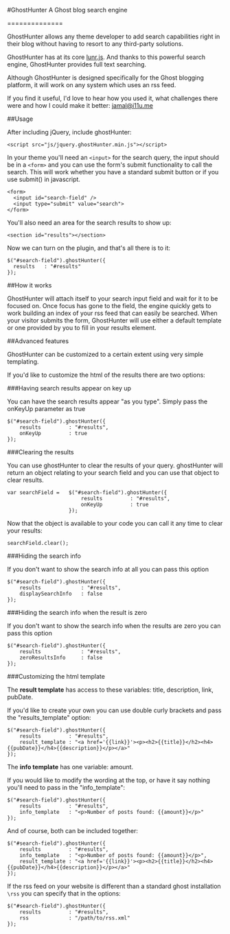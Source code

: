 #GhostHunter
A Ghost blog search engine

==============

GhostHunter allows any theme developer to add search capabilities right in their blog without having to resort to any third-party solutions. 

GhostHunter has at its core [lunr.js](http://lunrjs.com). And thanks to this powerful search engine, GhostHunter provides full text searching.

Although GhostHunter is designed specifically for the Ghost blogging platform, it will work on any system which uses an rss feed.

If you find it useful, I'd love to hear how you used it, what challenges there were and how I could make it better: jamal@i11u.me

##Usage

After including jQuery, include ghostHunter:

    <script src="js/jquery.ghostHunter.min.js"></script>
  
In your theme you'll need an `<input>` for the search query, the input should be in a `<form>` and you can use the form's submit functionality to call the search. This will work whether you have a standard submit button or if you use submit() in javascript.

    <form>
      <input id="search-field" />
      <input type="submit" value="search">
    </form>
    
You'll also need an area for the search results to show up:

    <section id="results"></section>
    
Now we can turn on the plugin, and that's all there is to it:

    $("#search-field").ghostHunter({
      results   : "#results"
    });
    
##How it works

GhostHunter will attach itself to your search input field and wait for it to be focused on. Once focus has gone to the field, the engine quickly gets to work building an index of your rss feed that can easily be searched. When your visitor submits the form, GhostHunter will use either a default template or one provided by you to fill in your results element.

##Advanced features

GhostHunter can be customized to a certain extent using very simple templating. 

If you'd like to customize the html of the results there are two options:

###Having search results appear on key up

You can have the search results appear "as you type". Simply pass the onKeyUp parameter as true

	$("#search-field").ghostHunter({
		results   		: "#results",
		onKeyUp 		: true
    });

###Clearing the results

You can use ghostHunter to clear the results of your query. ghostHunter will return an object relating to your search field and you can use that object to clear results.

	var searchField = 	$("#search-field").ghostHunter({
							results   		: "#results",
							onKeyUp 		: true
					    });

Now that the object is available to your code you can call it any time to clear your results:

	searchField.clear();

###Hiding the search info

If you don't want to show the search info at all you can pass this option

	$("#search-field").ghostHunter({
		results   			: "#results",
		displaySearchInfo 	: false
    });

###Hiding the search info when the result is zero

If you don't want to show the search info when the results are zero you can pass this option

	$("#search-field").ghostHunter({
		results   			: "#results",
		zeroResultsInfo 	: false
    });

###Customizing the html template

The **result template** has access to these variables: title, description, link, pubDate.

If you'd like to create your own you can use double curly brackets and pass the "results_template" option:

	$("#search-field").ghostHunter({
		results   		: "#results",
		result_template : "<a href='{{link}}'><p><h2>{{title}}</h2><h4>{{pubDate}}</h4>{{description}}</p></a>"
    });

The **info template** has one variable: amount.

If you would like to modify the wording at the top, or have it say nothing you'll need to pass in the "info_template":

	$("#search-field").ghostHunter({
		results   		: "#results",
		info_template	: "<p>Number of posts found: {{amount}}</p>"
    });

And of course, both can be included together:

	$("#search-field").ghostHunter({
		results   		: "#results",
		info_template	: "<p>Number of posts found: {{amount}}</p>",
		result_template : "<a href='{{link}}'><p><h2>{{title}}</h2><h4>{{pubDate}}</h4>{{description}}</p></a>"
    });

If the rss feed on your website is different than a standard ghost installation `\rss` you can specify that in the options:

	$("#search-field").ghostHunter({
		results   		: "#results",
		rss 			: "/path/to/rss.xml"
	});